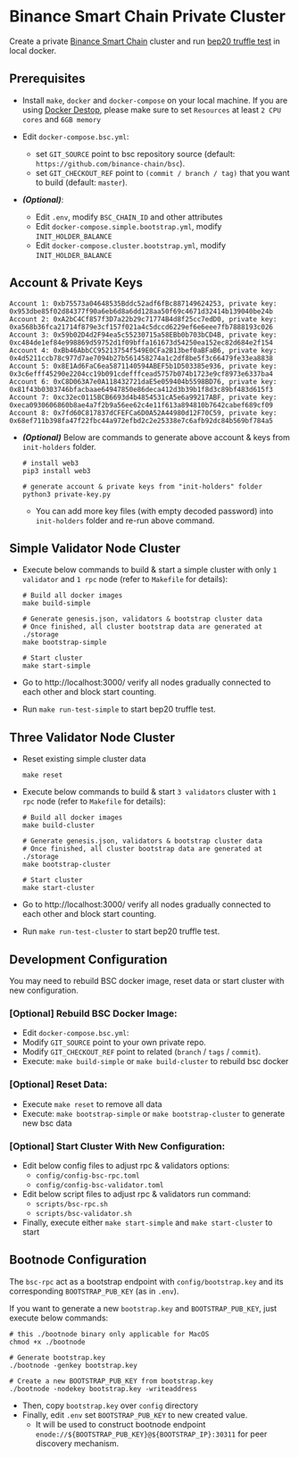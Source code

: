 # Binance Smart Chain Private Cluster

Create a private [Binance Smart Chain](https://github.com/binance-chain/bsc) cluster and run [bep20 truffle test](https://github.com/binance-chain/canonical-upgradeable-bep20) in local docker.

## Prerequisites

- Install `make`, `docker` and `docker-compose` on your local machine. If you are using [Docker Destop](https://www.docker.com/products/docker-desktop), please make sure to set `Resources` at least `2 CPU cores` and `6GB memory`

- Edit `docker-compose.bsc.yml`:
    - set `GIT_SOURCE` point to bsc repository source (default: `https://github.com/binance-chain/bsc`).
    - set `GIT_CHECKOUT_REF` point to `(commit / branch / tag)` that you want to build (default: `master`).

- ***(Optional)***:
    - Edit `.env`, modify `BSC_CHAIN_ID` and other attributes
    - Edit `docker-compose.simple.bootstrap.yml`, modify `INIT_HOLDER_BALANCE`
    - Edit `docker-compose.cluster.bootstrap.yml`, modify `INIT_HOLDER_BALANCE`
    
## Account & Private Keys
```
Account 1: 0xb75573a04648535Bddc52adf6fBc887149624253, private key: 0x953dbe85f02d84377f90a6eb6d8a6dd128aa50f69c4671d32414b139040be24b
Account 2: 0xA2bC4Cf857f3D7a22b29c71774B4d8f25cc7edD0, private key: 0xa568b36fca21714f879e3cf157f021a4c5dccd6229ef6e6eee7fb7888193c026
Account 3: 0x59b02D4d2F94ea5c55230715a58EBb0b703bCD4B, private key: 0xc484de1ef84e998869d59752d1f09bffa161673d54250ea152ec82d684e2f154
Account 4: 0xBb46AbbCC95213754f549E0CFa2B13bef0aBFaB6, private key: 0x4d5211ccb78c977d7ae7094b27b561458274a1c2df8be5f3c66479fe33ea8838
Account 5: 0x8E1Ad6FaC6ea5871140594ABEF5b1D503385e936, private key: 0x3c6efff45290e2204cc19b091cdefffcead5757b074b1723e9cf8973e6337ba4
Account 6: 0xC8D063A7e0A118432721daE5e059404b5598BD76, private key: 0x81f43b0303746bfacbaae64947850e86deca412d3b39b1f8d3c89bf483d615f3
Account 7: 0xc32ec0115BCB6693d4b4854531cA5e6a99217ABF, private key: 0xeca0930606860b8ae4a7f2b9a56ee62c4e11f613a894810b7642cabef689cf09
Account 8: 0x7fd60C817837dCFEFCa6D0A52A44980d12F70C59, private key: 0x68ef711b398fa47f22fbc44a972efbd2c2e25338e7c6afb92dc84b569bf784a5
```
- ***(Optional)*** Below are commands to generate above account & keys from `init-holders` folder. 
    ```
    # install web3
    pip3 install web3

    # generate account & private keys from "init-holders" folder
    python3 private-key.py
    ```
    - You can add more key files (with empty decoded password) into `init-holders` folder and re-run above command.

## Simple Validator Node Cluster

- Execute below commands to build & start a simple cluster with only `1 validator` and `1 rpc` node (refer to `Makefile` for details):
    ```shell script
    # Build all docker images
    make build-simple

    # Generate genesis.json, validators & bootstrap cluster data
    # Once finished, all cluster bootstrap data are generated at ./storage
    make bootstrap-simple

    # Start cluster
    make start-simple
    ```

- Go to http://localhost:3000/ verify all nodes gradually connected to each other and block start counting.

- Run `make run-test-simple` to start bep20 truffle test.

## Three Validator Node Cluster

- Reset existing simple cluster data
    ```shell script
    make reset
    ```

- Execute below commands to build & start `3 validators` cluster with `1 rpc` node (refer to `Makefile` for details):
    ```shell script
    # Build all docker images
    make build-cluster

    # Generate genesis.json, validators & bootstrap cluster data
    # Once finished, all cluster bootstrap data are generated at ./storage
    make bootstrap-cluster

    # Start cluster
    make start-cluster
    ```

- Go to http://localhost:3000/ verify all nodes gradually connected to each other and block start counting.

- Run `make run-test-cluster` to start bep20 truffle test.

## Development Configuration
You may need to rebuild BSC docker image, reset data or start cluster with new configuration.

### [Optional] Rebuild BSC Docker Image:
- Edit `docker-compose.bsc.yml`:
- Modify `GIT_SOURCE` point to your own private repo.
- Modify `GIT_CHECKOUT_REF`  point to related (`branch` / `tags` / `commit`).
- Execute: `make build-simple` or `make build-cluster` to rebuild bsc docker

### [Optional] Reset Data:
- Execute `make reset` to remove all data
- Execute: `make bootstrap-simple` or `make bootstrap-cluster` to generate new bsc data

### [Optional] Start Cluster With New Configuration:
- Edit below config files to adjust rpc & validators options:
    - `config/config-bsc-rpc.toml`
    - `config/config-bsc-validator.toml`
- Edit below script files to adjust rpc & validators run command:
    - `scripts/bsc-rpc.sh`
    - `scripts/bsc-validator.sh`
- Finally, execute either `make start-simple` and `make start-cluster` to start

## Bootnode Configuration

The `bsc-rpc` act as a bootstrap endpoint with `config/bootstrap.key` and its corresponding `BOOTSTRAP_PUB_KEY` (as in `.env`).

If you want to generate a new `bootstrap.key` and `BOOTSTRAP_PUB_KEY`, just execute below commands:
```shell script
# this ./bootnode binary only applicable for MacOS
chmod +x ./bootnode 

# Generate bootstrap.key
./bootnode -genkey bootstrap.key

# Create a new BOOTSTRAP_PUB_KEY from bootstrap.key
./bootnode -nodekey bootstrap.key -writeaddress
```
- Then, copy `bootstrap.key` over `config` directory
- Finally, edit `.env` set `BOOTSTRAP_PUB_KEY` to new created value.
    - It will be used to construct bootnode endpoint `enode://${BOOTSTRAP_PUB_KEY}@${BOOTSTRAP_IP}:30311` for peer discovery mechanism.